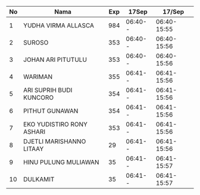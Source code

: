 | No | Nama | Exp | 17Sep | 17/Sep |
|-----|-----|-----|-----|-----|
| 1 | YUDHA VIRMA ALLASCA  | 984 | 06:40-- | 06:40-15:55 |
| 2 | SUROSO  | 353 | 06:40-- | 06:40-15:56 |
| 3 | JOHAN ARI PITUTULU  | 353 | 06:40-- | 06:40-15:56 |
| 4 | WARIMAN  | 355 | 06:41-- | 06:41-15:56 |
| 5 | ARI SUPRIH BUDI KUNCORO  | 354 | 06:41-- | 06:41-15:56 |
| 6 | PITHUT GUNAWAN  | 354 | 06:41-- | 06:41-15:56 |
| 7 | EKO YUDISTIRO RONY ASHARI  | 353 | 06:41-- | 06:41-15:56 |
| 8 | DJETLI MARISHANNO LITAAY  | 29 | 06:41-- | 06:41-15:56 |
| 9 | HINU PULUNG MULIAWAN  | 35 | 06:41-- | 06:41-15:57 |
| 10 | DULKAMIT  | 35 | 06:41-- | 06:41-15:57 |
